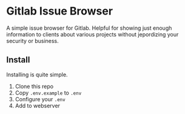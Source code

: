 # Gitlab Issue Browser

A simple issue browser for Gitlab. Helpful for showing just enough information
to clients about various projects without jepordizing your security or business.

## Install

Installing is quite simple.

1. Clone this repo
2. Copy `.env.example` to `.env`
3. Configure your `.env`
4. Add to webserver
